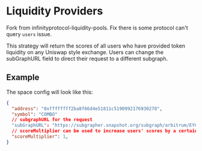 # Liquidity Providers


Fork from infinityprotocol-liquidity-pools. Fix there is some protocol can't query `users` issue.

This strategy will return the scores of all users who have provided token liquidity on any Uniswap style exchange. Users can change the subGraphURL field to direct their request to a different subgraph.


## Example

The space config will look like this:

```JSON
{
  "address": "0xffffffff2ba8f66d4e51811c5190992176930278",
  "symbol": "COMBO"
  // subgraphURL for the request
  "subGraphURL": "https://subgrapher.snapshot.org/subgraph/arbitrum/EYCKATKGBKLWvSfwvBjzfCBmGwYNdVkduYXVivCsLRFu",
  // scoreMultiplier can be used to increase users' scores by a certain magnitude
  "scoreMultiplier": 1,
}
```
